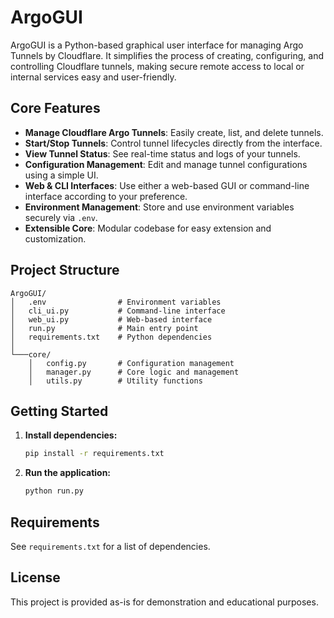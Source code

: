 # ArgoGUI

ArgoGUI is a Python-based graphical user interface for managing Argo Tunnels by Cloudflare. It simplifies the process of creating, configuring, and controlling Cloudflare tunnels, making secure remote access to local or internal services easy and user-friendly.

## Core Features
- **Manage Cloudflare Argo Tunnels**: Easily create, list, and delete tunnels.
- **Start/Stop Tunnels**: Control tunnel lifecycles directly from the interface.
- **View Tunnel Status**: See real-time status and logs of your tunnels.
- **Configuration Management**: Edit and manage tunnel configurations using a simple UI.
- **Web & CLI Interfaces**: Use either a web-based GUI or command-line interface according to your preference.
- **Environment Management**: Store and use environment variables securely via `.env`.
- **Extensible Core**: Modular codebase for easy extension and customization.

## Project Structure
```
ArgoGUI/
│   .env                # Environment variables
│   cli_ui.py           # Command-line interface
│   web_ui.py           # Web-based interface
│   run.py              # Main entry point
│   requirements.txt    # Python dependencies
│
└───core/
    │   config.py       # Configuration management
    │   manager.py      # Core logic and management
    │   utils.py        # Utility functions
```

## Getting Started
1. **Install dependencies:**
   ```bash
   pip install -r requirements.txt
   ```
2. **Run the application:**
   ```bash
   python run.py
   ```

## Requirements
See `requirements.txt` for a list of dependencies.

## License
This project is provided as-is for demonstration and educational purposes.
